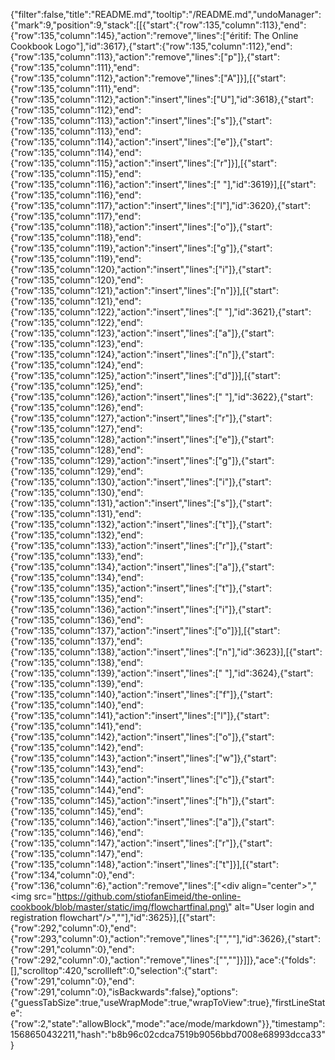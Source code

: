 {"filter":false,"title":"README.md","tooltip":"/README.md","undoManager":{"mark":9,"position":9,"stack":[[{"start":{"row":135,"column":113},"end":{"row":135,"column":145},"action":"remove","lines":["éritif: The Online Cookbook Logo"],"id":3617},{"start":{"row":135,"column":112},"end":{"row":135,"column":113},"action":"remove","lines":["p"]},{"start":{"row":135,"column":111},"end":{"row":135,"column":112},"action":"remove","lines":["A"]}],[{"start":{"row":135,"column":111},"end":{"row":135,"column":112},"action":"insert","lines":["U"],"id":3618},{"start":{"row":135,"column":112},"end":{"row":135,"column":113},"action":"insert","lines":["s"]},{"start":{"row":135,"column":113},"end":{"row":135,"column":114},"action":"insert","lines":["e"]},{"start":{"row":135,"column":114},"end":{"row":135,"column":115},"action":"insert","lines":["r"]}],[{"start":{"row":135,"column":115},"end":{"row":135,"column":116},"action":"insert","lines":[" "],"id":3619}],[{"start":{"row":135,"column":116},"end":{"row":135,"column":117},"action":"insert","lines":["l"],"id":3620},{"start":{"row":135,"column":117},"end":{"row":135,"column":118},"action":"insert","lines":["o"]},{"start":{"row":135,"column":118},"end":{"row":135,"column":119},"action":"insert","lines":["g"]},{"start":{"row":135,"column":119},"end":{"row":135,"column":120},"action":"insert","lines":["i"]},{"start":{"row":135,"column":120},"end":{"row":135,"column":121},"action":"insert","lines":["n"]}],[{"start":{"row":135,"column":121},"end":{"row":135,"column":122},"action":"insert","lines":[" "],"id":3621},{"start":{"row":135,"column":122},"end":{"row":135,"column":123},"action":"insert","lines":["a"]},{"start":{"row":135,"column":123},"end":{"row":135,"column":124},"action":"insert","lines":["n"]},{"start":{"row":135,"column":124},"end":{"row":135,"column":125},"action":"insert","lines":["d"]}],[{"start":{"row":135,"column":125},"end":{"row":135,"column":126},"action":"insert","lines":[" "],"id":3622},{"start":{"row":135,"column":126},"end":{"row":135,"column":127},"action":"insert","lines":["r"]},{"start":{"row":135,"column":127},"end":{"row":135,"column":128},"action":"insert","lines":["e"]},{"start":{"row":135,"column":128},"end":{"row":135,"column":129},"action":"insert","lines":["g"]},{"start":{"row":135,"column":129},"end":{"row":135,"column":130},"action":"insert","lines":["i"]},{"start":{"row":135,"column":130},"end":{"row":135,"column":131},"action":"insert","lines":["s"]},{"start":{"row":135,"column":131},"end":{"row":135,"column":132},"action":"insert","lines":["t"]},{"start":{"row":135,"column":132},"end":{"row":135,"column":133},"action":"insert","lines":["r"]},{"start":{"row":135,"column":133},"end":{"row":135,"column":134},"action":"insert","lines":["a"]},{"start":{"row":135,"column":134},"end":{"row":135,"column":135},"action":"insert","lines":["t"]},{"start":{"row":135,"column":135},"end":{"row":135,"column":136},"action":"insert","lines":["i"]},{"start":{"row":135,"column":136},"end":{"row":135,"column":137},"action":"insert","lines":["o"]}],[{"start":{"row":135,"column":137},"end":{"row":135,"column":138},"action":"insert","lines":["n"],"id":3623}],[{"start":{"row":135,"column":138},"end":{"row":135,"column":139},"action":"insert","lines":[" "],"id":3624},{"start":{"row":135,"column":139},"end":{"row":135,"column":140},"action":"insert","lines":["f"]},{"start":{"row":135,"column":140},"end":{"row":135,"column":141},"action":"insert","lines":["l"]},{"start":{"row":135,"column":141},"end":{"row":135,"column":142},"action":"insert","lines":["o"]},{"start":{"row":135,"column":142},"end":{"row":135,"column":143},"action":"insert","lines":["w"]},{"start":{"row":135,"column":143},"end":{"row":135,"column":144},"action":"insert","lines":["c"]},{"start":{"row":135,"column":144},"end":{"row":135,"column":145},"action":"insert","lines":["h"]},{"start":{"row":135,"column":145},"end":{"row":135,"column":146},"action":"insert","lines":["a"]},{"start":{"row":135,"column":146},"end":{"row":135,"column":147},"action":"insert","lines":["r"]},{"start":{"row":135,"column":147},"end":{"row":135,"column":148},"action":"insert","lines":["t"]}],[{"start":{"row":134,"column":0},"end":{"row":136,"column":6},"action":"remove","lines":["<div align=\"center\">","<img src=\"https://github.com/stiofanEimeid/the-online-cookbook/blob/master/static/img/flowchartfinal.png\" alt=\"User login and registration flowchart\"/>","</div>"],"id":3625}],[{"start":{"row":292,"column":0},"end":{"row":293,"column":0},"action":"remove","lines":["",""],"id":3626},{"start":{"row":291,"column":0},"end":{"row":292,"column":0},"action":"remove","lines":["",""]}]]},"ace":{"folds":[],"scrolltop":420,"scrollleft":0,"selection":{"start":{"row":291,"column":0},"end":{"row":291,"column":0},"isBackwards":false},"options":{"guessTabSize":true,"useWrapMode":true,"wrapToView":true},"firstLineState":{"row":2,"state":"allowBlock","mode":"ace/mode/markdown"}},"timestamp":1568650432211,"hash":"b8b96c02cdca7519b9056bbd7008e68993dcca33"}